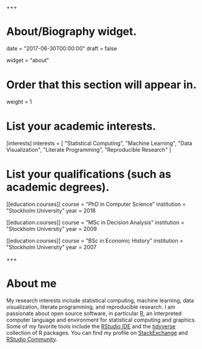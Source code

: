 +++
# About/Biography widget.

date = "2017-06-30T00:00:00"
draft = false

widget = "about"

# Order that this section will appear in.
weight = 1

# List your academic interests.
[interests]
  interests = [
    "Statistical Computing",
    "Machine Learning",
    "Data Visualization",
    "Literate Programming",
    "Reproducible Research"
  ]

# List your qualifications (such as academic degrees).
[[education.courses]]
  course = "PhD in Computer Science"
  institution = "Stockholm University"
  year = 2018

[[education.courses]]
  course = "MSc in Decision Analysis"
  institution = "Stockholm University"
  year = 2009

[[education.courses]]
  course = "BSc in Economic History"
  institution = "Stockholm University"
  year = 2007
 
+++

# About me

My research interests include statistical computing, machine learning, data visualization, literate programming, and reproducible research. I am passionate about open source software, in particular [R](https://cran.r-project.org/), an interpreted computer language and environment for statistical computing and graphics. Some of my favorite tools include the [RStudio IDE](https://www.rstudio.com/products/rstudio/) and the [tidyverse](http://tidyverse.org/) collection of R packages. You can find my profile on  [StackExchange](https://stackexchange.com/users/7449689/samuel?tab=accounts) and [RStudio Community](https://community.rstudio.com/u/samuel/summary). 
